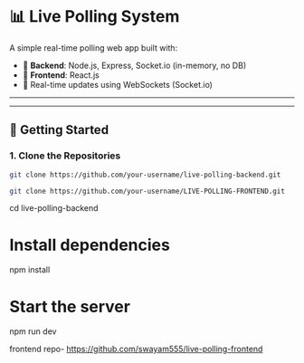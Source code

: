 # 📊 Live Polling System

A simple real-time polling web app built with:

- 🔧 **Backend**: Node.js, Express, Socket.io (in-memory, no DB)
- 🎨 **Frontend**: React.js
- 🔌 Real-time updates using WebSockets (Socket.io)

---

---

## 🚀 Getting Started

### 1. Clone the Repositories

```bash
git clone https://github.com/your-username/live-polling-backend.git
```
```bash
git clone https://github.com/your-username/LIVE-POLLING-FRONTEND.git
```
cd live-polling-backend

# Install dependencies
npm install

# Start the server
npm run dev

frontend repo- https://github.com/swayam555/live-polling-frontend
